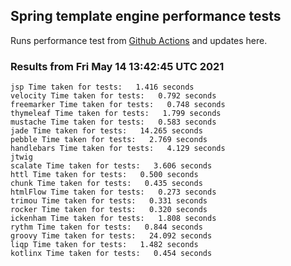 
## Spring template engine performance tests

Runs performance test from [Github Actions](https://github.com/ozkanpakdil/spring-comparing-template-engines/actions) and updates here.

### Results from Fri May 14 13:42:45 UTC 2021

```
jsp Time taken for tests:   1.416 seconds
velocity Time taken for tests:   0.792 seconds
freemarker Time taken for tests:   0.748 seconds
thymeleaf Time taken for tests:   1.799 seconds
mustache Time taken for tests:   0.583 seconds
jade Time taken for tests:   14.265 seconds
pebble Time taken for tests:   2.769 seconds
handlebars Time taken for tests:   4.129 seconds
jtwig 
scalate Time taken for tests:   3.606 seconds
httl Time taken for tests:   0.500 seconds
chunk Time taken for tests:   0.435 seconds
htmlFlow Time taken for tests:   0.273 seconds
trimou Time taken for tests:   0.331 seconds
rocker Time taken for tests:   0.320 seconds
ickenham Time taken for tests:   1.808 seconds
rythm Time taken for tests:   0.844 seconds
groovy Time taken for tests:   24.092 seconds
liqp Time taken for tests:   1.482 seconds
kotlinx Time taken for tests:   0.454 seconds
```

